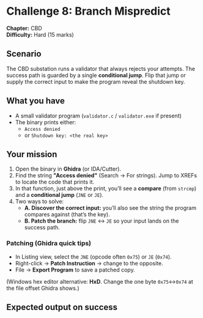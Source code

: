 # Challenge 8: Branch Mispredict
**Chapter:** CBD  
**Difficulty:** Hard (15 marks)

## Scenario
The CBD substation runs a validator that always rejects your attempts. The success path is guarded by a single **conditional jump**. Flip that jump or supply the correct input to make the program reveal the shutdown key.

## What you have
- A small validator program (`validator.c` / `validator.exe` if present)
- The binary prints either:
  - `Access denied`
  - or `Shutdown key: <the real key>`

## Your mission
1. Open the binary in **Ghidra** (or IDA/Cutter).  
2. Find the string **"Access denied"** (Search → For strings). Jump to XREFs to locate the code that prints it.  
3. In that function, just above the print, you’ll see a **compare** (from `strcmp`) and a **conditional jump** (`JNE` or `JE`).  
4. Two ways to solve:
   - **A. Discover the correct input:** you’ll also see the string the program compares against (that’s the key).  
   - **B. Patch the branch:** flip `JNE` ↔ `JE` so your input lands on the success path.

### Patching (Ghidra quick tips)
- In Listing view, select the `JNE` (opcode often `0x75`) or `JE` (`0x74`).
- Right-click → **Patch Instruction** → change to the opposite.
- File → **Export Program** to save a patched copy.

(Windows hex editor alternative: **HxD**. Change the one byte `0x75`↔`0x74` at the file offset Ghidra shows.)

## Expected output on success
